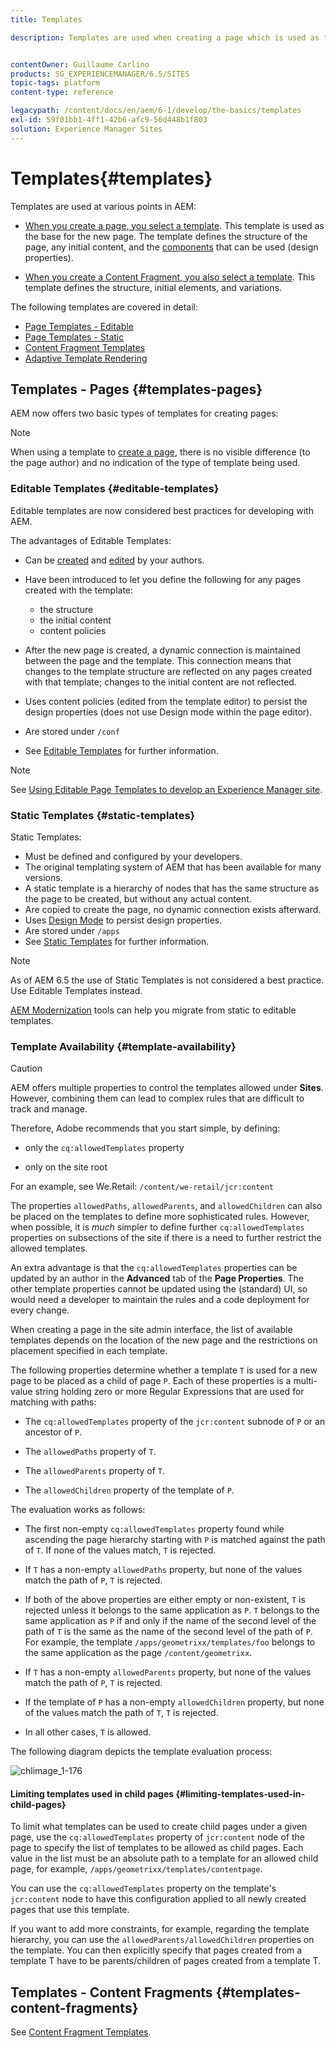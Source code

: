 ```yaml
---
title: Templates

description: Templates are used when creating a page which is used as the base for the new page.


contentOwner: Guillaume Carlino
products: SG_EXPERIENCEMANAGER/6.5/SITES
topic-tags: platform
content-type: reference

legacypath: /content/docs/en/aem/6-1/develop/the-basics/templates
exl-id: 59f01bb1-4ff1-42b6-afc9-56d448b1f803
solution: Experience Manager Sites
---
```

# Templates{#templates}

Templates are used at various points in AEM:

* [When you create a page, you select a template](#templates-pages). This template is used as the base for the new page. The template defines the structure of the page, any initial content, and the [components](/help/sites-authoring/default-components.md) that can be used (design properties).

* [When you create a Content Fragment, you also select a template](#templates-content-fragments). This template defines the structure, initial elements, and variations.

The following templates are covered in detail:

* [Page Templates - Editable](/help/sites-developing/page-templates-editable.md)
* [Page Templates - Static](/help/sites-developing/page-templates-static.md)
* [Content Fragment Templates](/help/sites-developing/content-fragment-templates.md)
* [Adaptive Template Rendering](/help/sites-developing/templates-adaptive-rendering.md)

## Templates - Pages {#templates-pages}

AEM now offers two basic types of templates for creating pages:

>[!NOTE]
>
>When using a template to [create a page](/help/sites-authoring/managing-pages.md#creating-a-new-page), there is no visible difference (to the page author) and no indication of the type of template being used.

### Editable Templates {#editable-templates}

Editable templates are now considered best practices for developing with AEM.

The advantages of Editable Templates:

* Can be [created](/help/sites-authoring/templates.md#creating-a-new-template-template-author) and [edited](/help/sites-authoring/templates.md#editing-a-template-structure-template-author) by your authors.

* Have been introduced to let you define the following for any pages created with the template:

    * the structure
    * the initial content
    * content policies

* After the new page is created, a dynamic connection is maintained between the page and the template. This connection means that changes to the template structure are reflected on any pages created with that template; changes to the initial content are not reflected.
* Uses content policies (edited from the template editor) to persist the design properties (does not use Design mode within the page editor).
* Are stored under `/conf`
* See [Editable Templates](/help/sites-developing/page-templates-editable.md) for further information.

>[!NOTE]
>
>See [Using Editable Page Templates to develop an Experience Manager site](https://experienceleague.adobe.com/docs/experience-manager-learn/sites/page-authoring/template-editor-feature-video-use.html).

### Static Templates {#static-templates}

Static Templates:

* Must be defined and configured by your developers.
* The original templating system of AEM that has been available for many versions.
* A static template is a hierarchy of nodes that has the same structure as the page to be created, but without any actual content.
* Are copied to create the page, no dynamic connection exists afterward.
* Uses [Design Mode](/help/sites-authoring/default-components-designmode.md) to persist design properties.
* Are stored under `/apps`
* See [Static Templates](/help/sites-developing/page-templates-static.md) for further information.

>[!NOTE]
>
>As of AEM 6.5 the use of Static Templates is not considered a best practice. Use Editable Templates instead.
>
>[AEM Modernization](modernization-tools.md) tools can help you migrate from static to editable templates.

### Template Availability {#template-availability}

>[!CAUTION]
>
>AEM offers multiple properties to control the templates allowed under **Sites**. However, combining them can lead to complex rules that are difficult to track and manage.
>
>Therefore, Adobe recommends that you start simple, by defining:
>
>* only the `cq:allowedTemplates` property
>
>* only on the site root
>
>For an example, see We.Retail: `/content/we-retail/jcr:content`
>
>The properties `allowedPaths`, `allowedParents`, and `allowedChildren` can also be placed on the templates to define more sophisticated rules. However, when possible, it is *much* simpler to define further `cq:allowedTemplates` properties on subsections of the site if there is a need to further restrict the allowed templates.
>
>An extra advantage is that the `cq:allowedTemplates` properties can be updated by an author in the **Advanced** tab of the **Page Properties**. The other template properties cannot be updated using the (standard) UI, so would need a developer to maintain the rules and a code deployment for every change.

When creating a page in the site admin interface, the list of available templates depends on the location of the new page and the restrictions on placement specified in each template.

The following properties determine whether a template `T` is used for a new page to be placed as a child of page `P`. Each of these properties is a multi-value string holding zero or more Regular Expressions that are used for matching with paths:

* The `cq:allowedTemplates` property of the `jcr:content` subnode of `P` or an ancestor of `P`.

* The `allowedPaths` property of `T`.

* The `allowedParents` property of `T`.

* The `allowedChildren` property of the template of `P`.

The evaluation works as follows:

* The first non-empty `cq:allowedTemplates` property found while ascending the page hierarchy starting with `P` is matched against the path of `T`. If none of the values match, `T` is rejected.

* If `T` has a non-empty `allowedPaths` property, but none of the values match the path of `P`, `T` is rejected.

* If both of the above properties are either empty or non-existent, `T` is rejected unless it belongs to the same application as `P`. `T` belongs to the same application as `P` if and only if the name of the second level of the path of `T` is the same as the name of the second level of the path of `P`. For example, the template `/apps/geometrixx/templates/foo` belongs to the same application as the page `/content/geometrixx`.

* If `T` has a non-empty `allowedParents` property, but none of the values match the path of `P`, `T` is rejected.

* If the template of `P` has a non-empty `allowedChildren` property, but none of the values match the path of `T`, `T` is rejected.

* In all other cases, `T` is allowed.

The following diagram depicts the template evaluation process:

![chlimage_1-176](assets/chlimage_1-176.png)

#### Limiting templates used in child pages {#limiting-templates-used-in-child-pages}

To limit what templates can be used to create child pages under a given page, use the `cq:allowedTemplates` property of `jcr:content` node of the page to specify the list of templates to be allowed as child pages. Each value in the list must be an absolute path to a template for an allowed child page, for example, `/apps/geometrixx/templates/contentpage`.

You can use the `cq:allowedTemplates` property on the template's  `jcr:content` node to have this configuration applied to all newly created pages that use this template.

If you want to add more constraints, for example, regarding the template hierarchy, you can use the `allowedParents/allowedChildren` properties on the template. You can then explicitly specify that pages created from a template T have to be parents/children of pages created from a template T.

## Templates - Content Fragments {#templates-content-fragments}

See [Content Fragment Templates](/help/sites-developing/content-fragment-templates.md).
